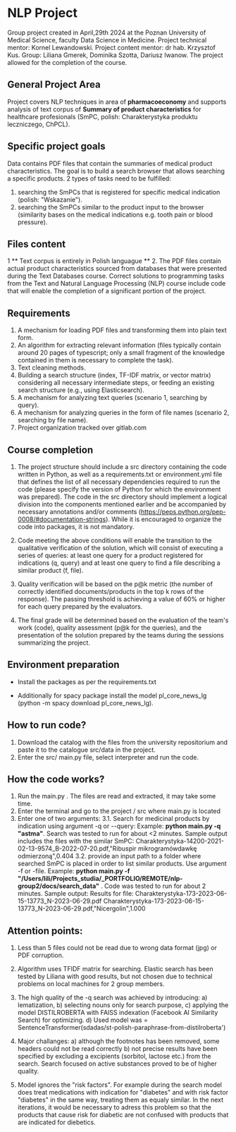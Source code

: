 # NLP Project

Group project created in April,29th 2024 at the Poznan University of Medical Science, faculty Data Science in Medicine. Project technical mentor: Kornel Lewandowski. Project content mentor: dr hab. Krzysztof Kus. Group: Liliana Gmerek, Dominika Szotta, Dariusz Iwanow. 
The project allowed for the completion of the course.

## General Project Area

Project covers NLP techniques in area of **pharmacoeconomy** and supports analysis of text corpus of **Summary of product characteristics** for healthcare profesionals (SmPC, polish: Charakterystyka produktu leczniczego, ChPCL).

## Specific project goals

Data contains PDF files that contain the summaries of medical product characteristics. The goal is to build a search browser that allows searching a specific products. 2 types of tasks need to be fulfilled:
1. searching the SmPCs that is registered for specific medical indication (polish: "Wskazanie").
2. searching the SmPCs similar to the product input to the browser (similarity bases on the medical indications e.g. tooth pain or blood pressure).

## Files content

1 ** Text corpus is entirely in Polish languague ** 
2. The PDF files contain actual product characteristics sourced from databases that were presented during the Text Databases course. Correct solutions to programming tasks from the Text and Natural Language Processing (NLP) course include code that will enable the completion of a significant portion of the project.


## Requirements

1. A mechanism for loading PDF files and transforming them into plain text form.
2. An algorithm for extracting relevant information (files typically contain around 20 pages of typescript; only a small fragment of the knowledge contained in them is necessary to complete the task).
3. Text cleaning methods.
4. Building a search structure (index, TF-IDF matrix, or vector matrix) considering all necessary intermediate steps, or feeding an existing search structure (e.g., using Elasticsearch).
5. A mechanism for analyzing text queries (scenario 1, searching by query).
6. A mechanism for analyzing queries in the form of file names (scenario 2, searching by file name).
7. Project organization tracked over gitlab.com


## Course completion

1. The project structure should include a src directory containing the code written in Python, as well as a requirements.txt or environment.yml file that defines the list of all necessary dependencies required to run the code (please specify the version of Python for which the environment was prepared). The code in the src directory should implement a logical division into the components mentioned earlier and be accompanied by necessary annotations and/or comments (https://peps.python.org/pep-0008/#documentation-strings). While it is encouraged to organize the code into packages, it is not mandatory.

2. Code meeting the above conditions will enable the transition to the qualitative verification of the solution, which will consist of executing a series of queries: at least one query for a product registered for indications (q, query) and at least one query to find a file describing a similar product (f, file).
3. Quality verification will be based on the p@k metric (the number of correctly identified documents/products in the top k rows of the response). The passing threshold is achieving a value of 60% or higher for each query prepared by the evaluators.
4. The final grade will be determined based on the evaluation of the team's work (code), quality assessment (p@k for the queries), and the presentation of the solution prepared by the teams during the sessions summarizing the project.



## Environment preparation

- Install the packages as per the requirements.txt

- Additionally for spacy package install the model pl_core_news_lg (python -m spacy download pl_core_news_lg).


## How to run code?

1. Download the catalog with the files from the university repositorium and paste it to the catalogue src/data in the project.
2. Enter the src/ main.py file, select interpreter and run the code.


## How the code works?

1. Run the main.py . The files are read and extracted, it may take some time.
2. Enter the terminal and go to the project / src where main.py is located
3. Enter one of two arguments:
    3.1. Search for medicinal products by indication using argument -q or --query:
    Example: **python main.py -q "astma"**. Search was tested to run for about <2 minutes. Sample output includes the files with the similar SmPC: Charakterystyka-14200-2021-02-13-9574_B-2022-07-20.pdf,"Ribuspir mikrogramówdawkę odmierzoną",0.404 
    3.2. provide an input path to a folder where searched SmPC is placed in order to list similar products. Use argument -f or -file. Example: **python main.py -f "/Users/lili/Projects_studia/_PORTFOLIO/REMOTE/nlp-group2/docs/search_data"** . Code was tested to run for about 2 minutes. Sample output: Results for file: Charakterystyka-173-2023-06-15-13773_N-2023-06-29.pdf Charakterystyka-173-2023-06-15-13773_N-2023-06-29.pdf,"Nicergolin",1.000

## Attention points:

1. Less than 5 files could not be read due to wrong data format (jpg) or PDF corruption.
2. Algorithm uses TFIDF matrix for searching. Elastic search has been tested by Liliana with good results, but not chosen due to technical problems on local machines for 2 group members. 
3. The high quality of the -q search was achieved by introducing: 
    a) lematization, 
    b) selecting nouns only for search purpose, 
    c) applying the model DISTILROBERTA with FAISS indexation (Facebook AI Similarity Search) for optimizing. 
    d) Used model was = SentenceTransformer(sdadas/st-polish-paraphrase-from-distilroberta')
4. Major challanges: 
    a) although the footnotes has been removed, some headers could not be read correctly
    b) not precise results have been specified by excluding a excipients (sorbitol, lactose etc.) from the search. Search focused on active substances proved to be of higher quality.

5. Model ignores the "risk factors". For example during the search model does treat medications with indication for "diabetes" and with risk factor "diabetes" in the same way, treating them as equaly similar. In the next iterations, it would be necessary to adress this problem so that the products that cause risk for diabetic are not confused with products that are indicated for diebetics.
